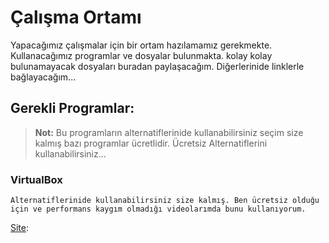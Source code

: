 # Çalışma Ortamı

Yapacağımız çalışmalar için bir ortam hazılamamız gerekmekte. Kullanacağımız programlar ve dosyalar bulunmakta.
kolay kolay bulunamayacak dosyaları buradan paylaşacağım. Diğerlerinide linklerle bağlayacağım...

## Gerekli Programlar:

> **Not:** Bu programların alternatiflerinide kullanabilirsiniz seçim size kalmış bazı programlar ücretlidir. 
> Ücretsiz Alternatiflerini kullanabilirsiniz...

### VirtualBox   

    Alternatiflerinide kullanabilirsiniz size kalmış. Ben ücretsiz olduğu için ve performans kaygım olmadığı videolarımda bunu kullanıyorum.

[Site](https://www.virtualbox.org/):





    
